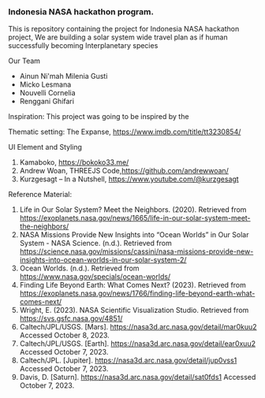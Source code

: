 
### Indonesia NASA hackathon program.
This is repository containing the project for Indonesia NASA hackathon project, 
We are building a solar system wide travel plan as if human successfully becoming Interplanetary species


Our Team

- Ainun Ni'mah Milenia Gusti
- Micko Lesmana
- Nouvelli Cornelia
- Renggani Ghifari

Inspiration:
This project was going to be inspired by the  

Thematic setting:
The Expanse, https://www.imdb.com/title/tt3230854/

UI Element and Styling
1. Kamaboko, https://bokoko33.me/
2. Andrew Woan, THREEJS Code,https://github.com/andrewwoan/
3. Kurzgesagt – In a Nutshell, https://www.youtube.com/@kurzgesagt

Reference Material:
1. Life in Our Solar System? Meet the Neighbors. (2020). Retrieved from https://exoplanets.nasa.gov/news/1665/life-in-our-solar-system-meet-the-neighbors/
2. NASA Missions Provide New Insights into “Ocean Worlds” in Our Solar System - NASA Science. (n.d.). Retrieved from https://science.nasa.gov/missions/cassini/nasa-missions-provide-new-insights-into-ocean-worlds-in-our-solar-system-2/
3. Ocean Worlds. (n.d.). Retrieved from https://www.nasa.gov/specials/ocean-worlds/
4. Finding Life Beyond Earth: What Comes Next? (2023). Retrieved from https://exoplanets.nasa.gov/news/1766/finding-life-beyond-earth-what-comes-next/
5. Wright, E. (2023). NASA Scientific Visualization Studio. Retrieved from https://svs.gsfc.nasa.gov/4851/
6. Caltech/JPL/USGS. [Mars]. https://nasa3d.arc.nasa.gov/detail/mar0kuu2
Accessed October 8, 2023.
7. Caltech/JPL/USGS. [Earth]. https://nasa3d.arc.nasa.gov/detail/ear0xuu2
Accessed October 7, 2023.
8. Caltech/JPL. [Jupiter]. https://nasa3d.arc.nasa.gov/detail/jup0vss1
Accessed October 7, 2023.
9. Davis, D. [Saturn]. https://nasa3d.arc.nasa.gov/detail/sat0fds1
Accessed October 7, 2023.

